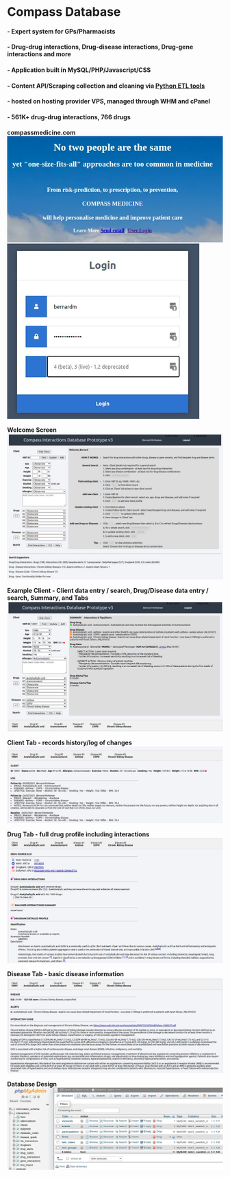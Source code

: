 # Compass Database
#### - Expert system for GPs/Pharmacists
#### - Drug-drug interactions, Drug-disease interactions, Drug-gene interactions and more
#### - Application built in MySQL/PHP/Javascript/CSS
#### - Content API/Scraping collection and cleaning via <a href="https://github.com/bjmcnamee/Compass_ETL">Python ETL tools</a>
#### - hosted on hosting provider VPS, managed through WHM and cPanel
#### - 561K+ drug-drug interactions, 766 drugs
####
<b>compassmedicine.com</b><br>
![Website](/assets/Screenshots/01.jpg)
![Secure Login](/assets/Screenshots/02.jpg)

<b>Welcome Screen</b>
![Welcome Screen](/assets/Screenshots/03.jpg)

<b>Example Client - Client data entry / search, Drug/Disease data entry / search, Summary, and Tabs</b>
![Example Client](/assets/Screenshots/04.jpg)

<b>Client Tab - records history/log of changes</b>
![Client History](/assets/Screenshots/05.jpg)

<b>Drug Tab - full drug profile including interactions</b>
![Drug Detail Tab](/assets/Screenshots/06.jpg)

<b>Disease Tab - basic disease information</b>
![Disease Detail Tab](/assets/Screenshots/07.jpg)

<b>Database Design</b>
![MySQL Database Design](/assets/Screenshots/10.jpg)
